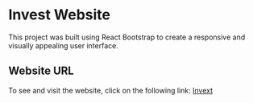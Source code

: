 # Invest Website

This project was built using React Bootstrap to create a responsive and visually appealing user interface.

## Website URL
To see and visit the website, click on the following link:
[Invext](https://omerbargon.github.io/invest/)

